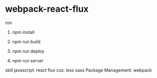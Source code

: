 # webpack-react-flux
run

1. npm install

2. npm run build

3. npm run deploy

4. npm run server

skill
javascript: react flux
css: less sass
Package Management: webpack
